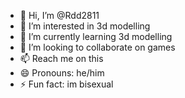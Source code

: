 - 👋 Hi, I’m @Rdd2811
- 👀 I’m interested in 3d modelling
- 🌱 I’m currently learning 3d modelling
- 💞️ I’m looking to collaborate on games
- 📫 Reach me on this
- 😄 Pronouns: he/him
- ⚡ Fun fact: im bisexual

<!---
Rdd2811/Rdd2811 is a ✨ special ✨ repository because its `README.md` (this file) appears on your GitHub profile.
You can click the Preview link to take a look at your changes.
--->
